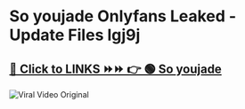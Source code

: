 
 # So youjade Onlyfans Leaked - Update Files lgj9j

## <h2><a href="https://clipsfans.com/So_youjade&ref=git">🔗 Click to LINKS ⏩⏩ 👉 🟢 So youjade </a></h2>

<a href="https://clipsfans.com/So_youjade&ref=git" rel="nofollow" data-target="animated-image.originalLink"><img src="https://i.ibb.co.com/xMMVF88/686577567.gif" alt="Viral Video Original" style="max-width: 100%; display: inline-block;" data-target="animated-image.originalImage"></a>

